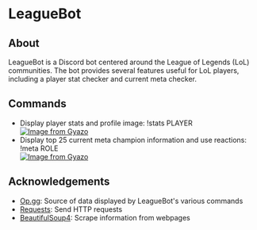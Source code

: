 # LeagueBot

## About
LeagueBot is a Discord bot centered around the League of Legends (LoL) communities. The bot provides several features useful for LoL players, including a player stat checker and current meta checker.

## Commands
* Display player stats and profile image: !stats PLAYER
    [![Image from Gyazo](https://i.gyazo.com/6d9486b67653a6e721191e9358ed8ca9.png)](https://gyazo.com/6d9486b67653a6e721191e9358ed8ca9)
* Display top 25 current meta champion information and use reactions: !meta ROLE                                   
    [![Image from Gyazo](https://i.gyazo.com/8f066c4e8694429de65f2bda4039eeea.png)](https://gyazo.com/8f066c4e8694429de65f2bda4039eeea)
    
## Acknowledgements 
* [Op.gg](https://na.op.gg/): Source of data displayed by LeagueBot's various commands
* [Requests](https://pypi.org/project/requests/): Send HTTP requests
* [BeautifulSoup4](https://pypi.org/project/beautifulsoup4/): Scrape information from webpages
